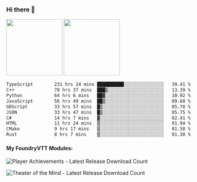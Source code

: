 ### Hi there 👋

<img height="150em" src="https://github-readme-stats.vercel.app/api?username=EddieDover&count_private=true&include_all_commits=true&show_icons=true&theme=dracula&hide_border=false&rank_icon=percentile"/>
<img height="150em" src="https://github-readme-stats.vercel.app/api/top-langs/?username=EddieDover&theme=dracula&hide_border=false&&layout=compact&langs_count=20" />

<!--START_SECTION:waka-->

```txt
TypeScript        231 hrs 24 mins ██████████░░░░░░░░░░░░░░░   39.41 %
C++               78 hrs 37 mins  ███▒░░░░░░░░░░░░░░░░░░░░░   13.39 %
Python            64 hrs 6 mins   ██▓░░░░░░░░░░░░░░░░░░░░░░   10.92 %
JavaScript        56 hrs 49 mins  ██▒░░░░░░░░░░░░░░░░░░░░░░   09.68 %
GDScript          33 hrs 57 mins  █▒░░░░░░░░░░░░░░░░░░░░░░░   05.78 %
JSON              33 hrs 47 mins  █▒░░░░░░░░░░░░░░░░░░░░░░░   05.75 %
C#                14 hrs 7 mins   ▓░░░░░░░░░░░░░░░░░░░░░░░░   02.41 %
HTML              11 hrs 24 mins  ▒░░░░░░░░░░░░░░░░░░░░░░░░   01.94 %
CMake             9 hrs 17 mins   ▒░░░░░░░░░░░░░░░░░░░░░░░░   01.58 %
Rust              8 hrs 7 mins    ▒░░░░░░░░░░░░░░░░░░░░░░░░   01.38 %
```

<!--END_SECTION:waka-->

#### My FoundryVTT Modules:

  ![Player Achievements - Latest Release Download Count](https://img.shields.io/badge/dynamic/json?label=Player%20Achievements%20-%20Downloads@latest&query=assets%5B1%5D.download_count&url=https%3A%2F%2Fapi.github.com%2Frepos%2FEddieDover%2Ffvtt-player-achievements%2Freleases%2Flatest)

  ![Theater of the Mind - Latest Release Download Count](https://img.shields.io/badge/dynamic/json?label=Theater%20Of%20The%20Mind%20-%20Downloads@latest&query=assets%5B1%5D.download_count&url=https%3A%2F%2Fapi.github.com%2Frepos%2FEddieDover%2Ftheater-of-the-mind%2Freleases%2Flatest)

<a rel="me" href="https://techhub.social/@EddieDover"></a>
